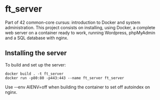 # ft_server
Part of 42 common-core cursus: introduction to Docker and system administration.
This project consists on installing, using Docker, a complete web server on a container ready to work, running Wordpress, phpMyAdmin and a SQL database with nginx.
## Installing the server
To build and set up the server:
```
docker build . -t ft_server
docker run -p80:80 -p443:443 --name ft_server ft_server
```
Use --env AIENV=off when building the container to set off autoindex on nginx.
